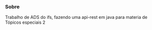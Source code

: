 ### Sobre
Trabalho de ADS do ifs, fazendo uma api-rest em java para materia de Tópicos especiais 2


